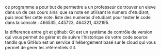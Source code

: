 ce programme a pour but de permettre a un professeur de trouver un eleve dans un de ces cours ainsi que sa note en utilisant le numero d'etudiant, puis modifier cette note.
liste des numeros d'etudiant pour tester le code dans la console : 466535, 445723, 464321, 432195.

la difference entre git et github:
Git est un système de contrôle de version qui vous permet de gérer et de suivre l'historique de votre code source tandis que GitHub est un service d'hébergement basé sur le cloud qui vous permet de gérer les référentiels Git.

